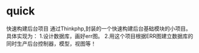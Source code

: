 # quick
快速构建后台项目
通过Thinkphp,封装的一个快速构建后台基础模块的小项目。
具体实现为：
  1.设计数据库，画好err图。
  2.用这个项目根据ERR图建立数据库的同时生产后台控制器，模型，视图等！
